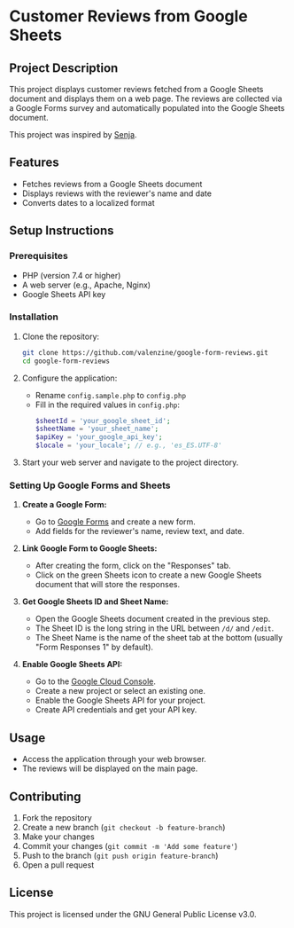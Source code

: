 # Customer Reviews from Google Sheets

## Project Description

This project displays customer reviews fetched from a Google Sheets document and displays them on a web page. The reviews are collected via a Google Forms survey and automatically populated into the Google Sheets document.

This project was inspired by [Senja](https://senja.io/).

## Features

- Fetches reviews from a Google Sheets document
- Displays reviews with the reviewer's name and date
- Converts dates to a localized format

## Setup Instructions

### Prerequisites

- PHP (version 7.4 or higher)
- A web server (e.g., Apache, Nginx)
- Google Sheets API key

### Installation

1. Clone the repository:
    ```bash
    git clone https://github.com/valenzine/google-form-reviews.git
    cd google-form-reviews
    ```

2. Configure the application:
    - Rename `config.sample.php` to `config.php`
    - Fill in the required values in `config.php`:
        ```php
        $sheetId = 'your_google_sheet_id';
        $sheetName = 'your_sheet_name';
        $apiKey = 'your_google_api_key';
        $locale = 'your_locale'; // e.g., 'es_ES.UTF-8'
        ```

3. Start your web server and navigate to the project directory.

### Setting Up Google Forms and Sheets

1. **Create a Google Form:**
    - Go to [Google Forms](https://forms.google.com) and create a new form.
    - Add fields for the reviewer's name, review text, and date.

2. **Link Google Form to Google Sheets:**
    - After creating the form, click on the "Responses" tab.
    - Click on the green Sheets icon to create a new Google Sheets document that will store the responses.

3. **Get Google Sheets ID and Sheet Name:**
    - Open the Google Sheets document created in the previous step.
    - The Sheet ID is the long string in the URL between `/d/` and `/edit`.
    - The Sheet Name is the name of the sheet tab at the bottom (usually "Form Responses 1" by default).

4. **Enable Google Sheets API:**
    - Go to the [Google Cloud Console](https://console.cloud.google.com/).
    - Create a new project or select an existing one.
    - Enable the Google Sheets API for your project.
    - Create API credentials and get your API key.

## Usage

- Access the application through your web browser.
- The reviews will be displayed on the main page.

## Contributing

1. Fork the repository
2. Create a new branch (`git checkout -b feature-branch`)
3. Make your changes
4. Commit your changes (`git commit -m 'Add some feature'`)
5. Push to the branch (`git push origin feature-branch`)
6. Open a pull request

## License

This project is licensed under the GNU General Public License v3.0.

